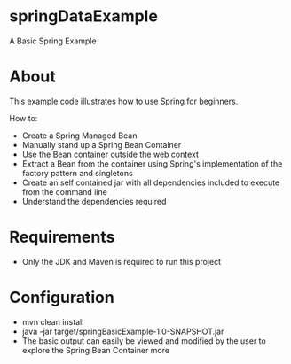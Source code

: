 springDataExample
=================

A Basic Spring Example

About
=====

This example code illustrates how to use Spring for beginners.

How to:
 * Create a Spring Managed Bean
 * Manually stand up a Spring Bean Container
 * Use the Bean container outside the web context
 * Extract a Bean from the container using Spring's implementation of the factory pattern and singletons
 * Create an self contained jar with all dependencies included to execute from the command line
 * Understand the dependencies required

Requirements
============

 * Only the JDK and Maven is required to run this project

Configuration
=============

 * mvn clean install
 * java -jar target/springBasicExample-1.0-SNAPSHOT.jar
 * The basic output can easily be viewed and modified by the user to explore the Spring Bean Container more

